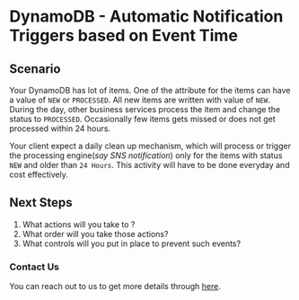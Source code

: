 # DynamoDB - Automatic Notification Triggers based on Event Time

## Scenario

Your DynamoDB has lot of items. One of the attribute for the items can have a value of `NEW` or `PROCESSED`. All new items are written with value of `NEW`. During the day, other business services process the item and change the status to `PROCESSED`. Occasionally few items gets missed or does not get processed within 24 hours.

Your client expect a daily clean up mechanism, which will process or trigger the processing engine(_say SNS notification_) only for the items with status `NEW` and older than `24 Hours`. This activity will have to be done everyday and cost effectively.

## Next Steps

1. What actions will you take to ?
1. What order will you take those actions?
1. What controls will you put in place to prevent such events?

### Contact Us

You can reach out to us to get more details through [here](https://youtube.com/c/valaxytechnologies/about).
